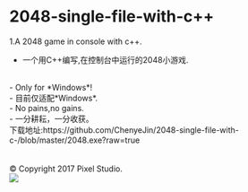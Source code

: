 # 2048-single-file-with-c++
1.A 2048 game in console with c++.
<br>
- 一个用C++编写,在控制台中运行的2048小游戏.
<br>
- Only for *Windows*!
<br>
- 目前仅适配*Windows*.
<br>
- No pains,no gains.
<br>
- 一分耕耘，一分收获。
<br>
下载地址:https://github.com/ChenyeJin/2048-single-file-with-c-/blob/master/2048.exe?raw=true
<br>
<script>alert("Only for Windows!");alert("仅适配Windows.");</script>
<br><br>
© Copyright 2017 Pixel Studio.
<br>
<img src="https://avatars0.githubusercontent.com/u/18441260?v=3&s=460"></img>
